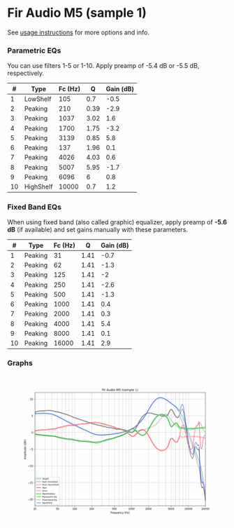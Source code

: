 # Fir Audio M5 (sample 1)
See [usage instructions](https://github.com/jaakkopasanen/AutoEq#usage) for more options and info.

### Parametric EQs
You can use filters 1-5 or 1-10. Apply preamp of -5.4 dB or -5.5 dB, respectively.

|   # | Type      |   Fc (Hz) |    Q |   Gain (dB) |
|-----|-----------|-----------|------|-------------|
|   1 | LowShelf  |       105 | 0.7  |        -0.5 |
|   2 | Peaking   |       210 | 0.39 |        -2.9 |
|   3 | Peaking   |      1037 | 3.02 |         1.6 |
|   4 | Peaking   |      1700 | 1.75 |        -3.2 |
|   5 | Peaking   |      3139 | 0.85 |         5.8 |
|   6 | Peaking   |       137 | 1.96 |         0.1 |
|   7 | Peaking   |      4026 | 4.03 |         0.6 |
|   8 | Peaking   |      5007 | 5.95 |        -1.7 |
|   9 | Peaking   |      6096 | 6    |         0.8 |
|  10 | HighShelf |     10000 | 0.7  |         1.2 |

### Fixed Band EQs
When using fixed band (also called graphic) equalizer, apply preamp of **-5.6 dB** (if available) and set gains manually with these parameters.

|   # | Type    |   Fc (Hz) |    Q |   Gain (dB) |
|-----|---------|-----------|------|-------------|
|   1 | Peaking |        31 | 1.41 |        -0.7 |
|   2 | Peaking |        62 | 1.41 |        -1.3 |
|   3 | Peaking |       125 | 1.41 |        -2   |
|   4 | Peaking |       250 | 1.41 |        -2.6 |
|   5 | Peaking |       500 | 1.41 |        -1.3 |
|   6 | Peaking |      1000 | 1.41 |         0.4 |
|   7 | Peaking |      2000 | 1.41 |         0.3 |
|   8 | Peaking |      4000 | 1.41 |         5.4 |
|   9 | Peaking |      8000 | 1.41 |         0.1 |
|  10 | Peaking |     16000 | 1.41 |         2.9 |

### Graphs
![](./Fir%20Audio%20M5%20(sample%201).png)
